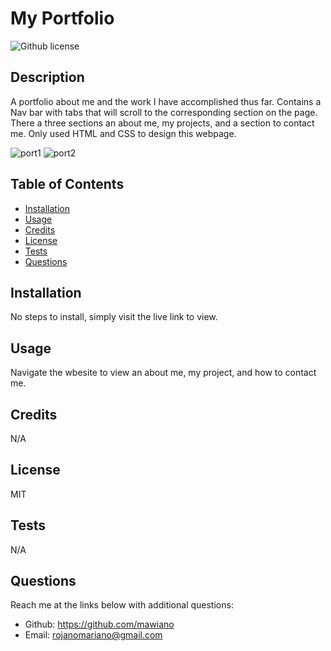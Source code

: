 # My Portfolio
![Github license](https://img.shields.io/static/v1?label=License&message=MIT&color=brightgreen)

## Description 
A portfolio about me and the work I have accomplished thus far. Contains a Nav bar with tabs that will scroll to the corresponding section on the page. There a three sections an about me, my projects, and a section to contact me. Only used HTML and CSS to design this webpage. 

  ![port1](https://user-images.githubusercontent.com/117341197/218275367-2e4a7df9-45b9-4f61-a26e-e8cb0bcf5ce4.PNG)
![port2](https://user-images.githubusercontent.com/117341197/218275372-77c85fe0-84de-416a-b1d0-7c729adb6282.PNG)

## Table of Contents
    
- [Installation](#installation)
- [Usage](#usage)
- [Credits](#credits)
- [License](#license)
- [Tests](#tests)
- [Questions](#questions)
  
## Installation
No steps to install, simply visit the live link to view.
  
  
## Usage
Navigate the wbesite to view an about me, my project, and how to contact me.
   
  
## Credits
N/A
  
  
## License
MIT


## Tests
N/A

## Questions
Reach me at the links below with additional questions:
- Github: https://github.com/mawiano
- Email: rojanomariano@gmail.com
